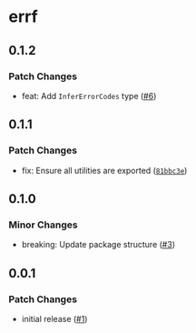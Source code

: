 # errf

## 0.1.2
### Patch Changes


- feat: Add `InferErrorCodes` type ([#6](https://github.com/ieedan/errf/pull/6))

## 0.1.1
### Patch Changes


- fix: Ensure all utilities are exported ([`81bbc3e`](https://github.com/ieedan/errf/commit/81bbc3ecfc828f6cb645f265fd161e97fe3394ea))

## 0.1.0
### Minor Changes


- breaking: Update package structure ([#3](https://github.com/ieedan/errf/pull/3))

## 0.0.1
### Patch Changes


- initial release ([#1](https://github.com/ieedan/errf/pull/1))
